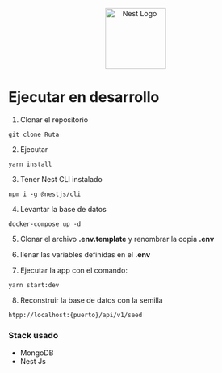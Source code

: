 <p align="center">
  <a href="http://nestjs.com/" target="blank"><img src="https://nestjs.com/img/logo-small.svg" width="120" alt="Nest Logo" /></a>
</p>

# Ejecutar en desarrollo

1. Clonar el repositorio
```
git clone Ruta  
```
2. Ejecutar 
```
yarn install 
```
3. Tener Nest CLI instalado
```
npm i -g @nestjs/cli
```
4. Levantar la base de datos
```
docker-compose up -d 
```

5. Clonar el archivo __.env.template__  y renombrar la copia __.env__

6. llenar las variables definidas en el __.env__

7. Ejecutar la app con el comando:
```
yarn start:dev
```
8. Reconstruir la base de datos con la semilla
```
htpp://localhost:{puerto}/api/v1/seed
```
### Stack usado
* MongoDB
* Nest Js